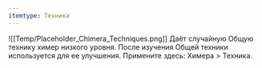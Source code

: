 ```yaml
---
itemtype: Техника
---
```

![[Temp/Placeholder_Chimera_Techniques.png]]
Даёт случайную Общую технику химер низкого уровня. После изучения Общей техники используется для ее улучшения. Примените здесь: Химера > Техника.
